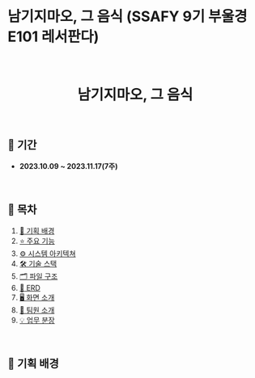 # 남기지마오, 그 음식 (SSAFY 9기 부울경 E101 레서판다)

<br/>

<div align="center">
  <h1>남기지마오, 그 음식
</div>

<br/>

## 📅 기간

- **2023.10.09 ~ 2023.11.17(7주)**

<a name="tableContents"></a>

<br/>

## 🔎 목차

1. <a href="#subject">🎯 기획 배경</a>
1. <a href="#mainContents">⭐️ 주요 기능</a>
1. <a href="#systemArchitecture">⚙️ 시스템 아키텍쳐</a>
1. <a href="#skills">🛠️ 기술 스택</a>
1. <a href="#directories">🗂️ 파일 구조</a>
1. <a href="#erd">💾 ERD</a>
1. <a href="#contents">🖥️ 화면 소개</a>
1. <a href="#developers">👥 팀원 소개</a>
1. <a href="#divisionOfDuties">💡 업무 분장</a>

<br/>

<!------- 주제 시작 -------->

## 🎯 기획 배경

<a name="subject"></a>
